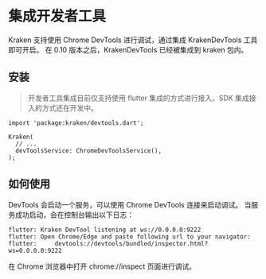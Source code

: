 # 集成开发者工具

Kraken 支持使用 Chrome DevTools 进行调试，通过集成 KrakenDevTools 工具即可开启。
在 0.10 版本之后，KrakenDevTools 已经被集成到 kraken 包内。

## 安装

> 开发者工具集成目前仅支持使用 flutter 集成的方式进行接入，SDK 集成接入的方式还在开发中。

```
import 'package:kraken/devtools.dart';

Kraken(
  // ...
  devToolsService: ChromeDevToolsService(),
);
```

## 如何使用

DevTools 会启动一个服务，可以使用 Chrome DevTools 连接来启动调试。
当服务成功启动，会在控制台输出以下日志：

```
flutter: Kraken DevTool listening at ws://0.0.0.0:9222
flutter: Open Chrome/Edge and paste following url to your navigator:
flutter:     devtools://devtools/bundled/inspector.html?ws=0.0.0.0:9222
```

在 Chrome 浏览器中打开 chrome://inspect 页面进行调试。

